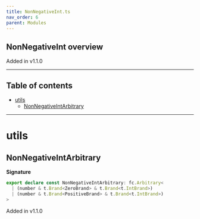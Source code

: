 ```yaml
---
title: NonNegativeInt.ts
nav_order: 6
parent: Modules
---
```


## NonNegativeInt overview

Added in v1.1.0

---

<h2 class="text-delta">Table of contents</h2>

- [utils](#utils)
  - [NonNegativeIntArbitrary](#nonnegativeintarbitrary)

---

# utils

## NonNegativeIntArbitrary

**Signature**

```ts
export declare const NonNegativeIntArbitrary: fc.Arbitrary<
  | (number & t.Brand<ZeroBrand> & t.Brand<t.IntBrand>)
  | (number & t.Brand<PositiveBrand> & t.Brand<t.IntBrand>)
>
```

Added in v1.1.0
